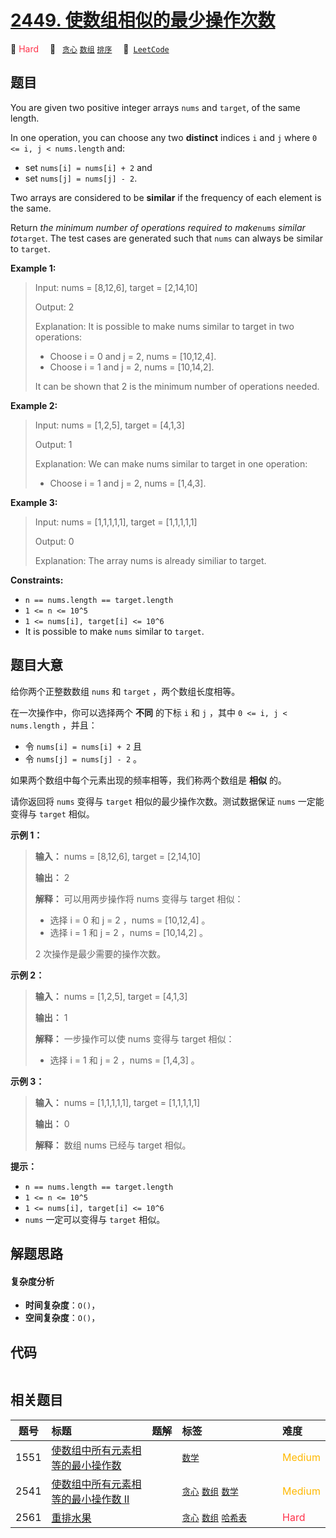 # [2449. 使数组相似的最少操作次数](https://leetcode.com/problems/minimum-number-of-operations-to-make-arrays-similar)

🔴 <font color=#ff334b>Hard</font>&emsp; 🔖&ensp; [`贪心`](/tag/greedy.md) [`数组`](/tag/array.md) [`排序`](/tag/sorting.md)&emsp; 🔗&ensp;[`LeetCode`](https://leetcode.com/problems/minimum-number-of-operations-to-make-arrays-similar)

## 题目

You are given two positive integer arrays `nums` and `target`, of the same
length.

In one operation, you can choose any two **distinct** indices `i` and `j`
where `0 <= i, j < nums.length` and:

  * set `nums[i] = nums[i] + 2` and
  * set `nums[j] = nums[j] - 2`.

Two arrays are considered to be **similar** if the frequency of each element
is the same.

Return _the minimum number of operations required to make_`nums` _similar
to_`target`. The test cases are generated such that `nums` can always be
similar to `target`.



**Example 1:**

> Input: nums = [8,12,6], target = [2,14,10]
> 
> Output: 2
> 
> Explanation: It is possible to make nums similar to target in two operations:
> - Choose i = 0 and j = 2, nums = [10,12,4].
> - Choose i = 1 and j = 2, nums = [10,14,2].
> 
> It can be shown that 2 is the minimum number of operations needed.

**Example 2:**

> Input: nums = [1,2,5], target = [4,1,3]
> 
> Output: 1
> 
> Explanation: We can make nums similar to target in one operation:
> - Choose i = 1 and j = 2, nums = [1,4,3].

**Example 3:**

> Input: nums = [1,1,1,1,1], target = [1,1,1,1,1]
> 
> Output: 0
> 
> Explanation: The array nums is already similiar to target.

**Constraints:**

  * `n == nums.length == target.length`
  * `1 <= n <= 10^5`
  * `1 <= nums[i], target[i] <= 10^6`
  * It is possible to make `nums` similar to `target`.


## 题目大意

给你两个正整数数组 `nums` 和 `target` ，两个数组长度相等。

在一次操作中，你可以选择两个 **不同**  的下标 `i` 和 `j` ，其中 `0 <= i, j < nums.length` ，并且：

  * 令 `nums[i] = nums[i] + 2` 且
  * 令 `nums[j] = nums[j] - 2` 。

如果两个数组中每个元素出现的频率相等，我们称两个数组是 **相似**  的。

请你返回将 `nums` 变得与 `target` 相似的最少操作次数。测试数据保证 `nums` 一定能变得与 `target` 相似。



**示例 1：**

> 
> 
> 
> 
> 
> **输入：** nums = [8,12,6], target = [2,14,10]
> 
> **输出：** 2
> 
> **解释：** 可以用两步操作将 nums 变得与 target 相似：
> - 选择 i = 0 和 j = 2 ，nums = [10,12,4] 。
> - 选择 i = 1 和 j = 2 ，nums = [10,14,2] 。
> 
> 2 次操作是最少需要的操作次数。
> 
> 

**示例 2：**

> 
> 
> 
> 
> 
> **输入：** nums = [1,2,5], target = [4,1,3]
> 
> **输出：** 1
> 
> **解释：** 一步操作可以使 nums 变得与 target 相似：
> - 选择 i = 1 和 j = 2 ，nums = [1,4,3] 。
> 
> 

**示例 3：**

> 
> 
> 
> 
> 
> **输入：** nums = [1,1,1,1,1], target = [1,1,1,1,1]
> 
> **输出：** 0
> 
> **解释：** 数组 nums 已经与 target 相似。
> 
> 



**提示：**

  * `n == nums.length == target.length`
  * `1 <= n <= 10^5`
  * `1 <= nums[i], target[i] <= 10^6`
  * `nums` 一定可以变得与 `target` 相似。


## 解题思路

#### 复杂度分析

- **时间复杂度**：`O()`，
- **空间复杂度**：`O()`，

## 代码

```javascript

```

## 相关题目

<!-- prettier-ignore -->
| 题号 | 标题 | 题解 | 标签 | 难度 |
| :------: | :------ | :------: | :------ | :------ |
| 1551 | [使数组中所有元素相等的最小操作数](https://leetcode.com/problems/minimum-operations-to-make-array-equal) |  |  [`数学`](/tag/math.md) | <font color=#ffb800>Medium</font> |
| 2541 | [使数组中所有元素相等的最小操作数 II](https://leetcode.com/problems/minimum-operations-to-make-array-equal-ii) |  |  [`贪心`](/tag/greedy.md) [`数组`](/tag/array.md) [`数学`](/tag/math.md) | <font color=#ffb800>Medium</font> |
| 2561 | [重排水果](https://leetcode.com/problems/rearranging-fruits) |  |  [`贪心`](/tag/greedy.md) [`数组`](/tag/array.md) [`哈希表`](/tag/hash-table.md) | <font color=#ff334b>Hard</font> |

<style>
.blue {
    background-color: #096dd9;
    padding: 0.25rem 0.5rem;
    margin: 0;
    font-size: 0.85em;
    border-radius: 3px;
    color: white;
    font-weight: 500;
}
table th:first-of-type { width: 10%; }
table th:nth-of-type(2) { width: 35%; }
table th:nth-of-type(3) { width: 10%; }
table th:nth-of-type(4) { width: 35%; }
table th:nth-of-type(5) { width: 10%; }
</style>
